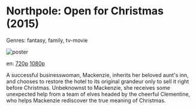 # Northpole: Open for Christmas (2015)

Genres: fantasy, family, tv-movie

![poster](http://image.tmdb.org/t/p/w500/61fWnlrSIvIZ848amcoEvbwGAEF.jpg)

en:
  [720p](magnet:?xt=urn:btih:3D1F91F119D097C61416D8987DCB22CD6C98C807&tr=udp://glotorrents.pw:6969/announce&tr=udp://tracker.opentrackr.org:1337/announce&tr=udp://torrent.gresille.org:80/announce&tr=udp://tracker.openbittorrent.com:80&tr=udp://tracker.coppersurfer.tk:6969&tr=udp://tracker.leechers-paradise.org:6969&tr=udp://p4p.arenabg.ch:1337&tr=udp://tracker.internetwarriors.net:1337)
  [1080p](magnet:?xt=urn:btih:E0DE822DE2644EF701966F737ACCB574DA1DAC6E&tr=udp://glotorrents.pw:6969/announce&tr=udp://tracker.opentrackr.org:1337/announce&tr=udp://torrent.gresille.org:80/announce&tr=udp://tracker.openbittorrent.com:80&tr=udp://tracker.coppersurfer.tk:6969&tr=udp://tracker.leechers-paradise.org:6969&tr=udp://p4p.arenabg.ch:1337&tr=udp://tracker.internetwarriors.net:1337)
  


A successful businesswoman, Mackenzie, inherits her beloved aunt's inn, and chooses to restore the hotel to its original grandeur only to sell it right before Christmas. Unbeknownst to Mackenzie, she receives some unexpected help from a team of elves headed by the cheerful Clementine, who helps Mackenzie rediscover the true meaning of Christmas.